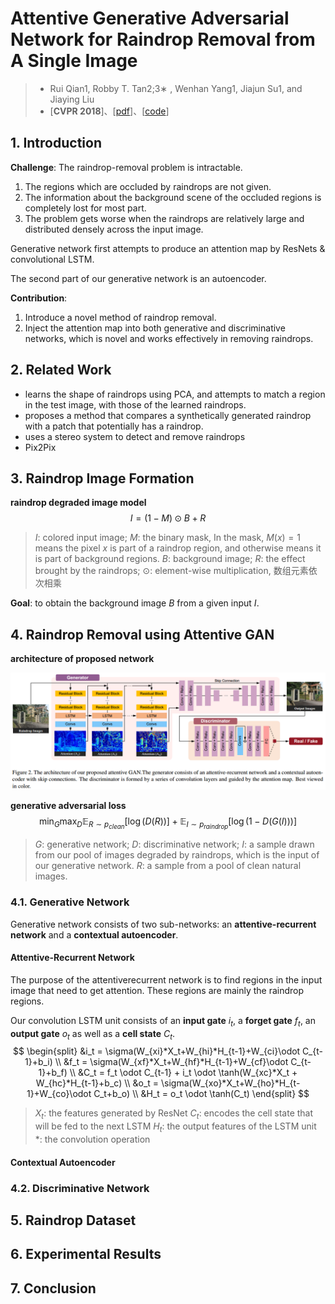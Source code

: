 # Attentive Generative Adversarial Network for Raindrop Removal from A Single Image

> - Rui Qian1, Robby T. Tan2;3∗ , Wenhan Yang1, Jiajun Su1, and Jiaying Liu
> - [**CVPR 2018**]、[[pdf](https://arxiv.org/pdf/1711.10098.pdf)]、[[code](https://github.com/rui1996/DeRaindrop)]

## 1. Introduction

**Challenge**: The raindrop-removal problem is intractable.

1. The regions which are occluded by raindrops are not given.
2. The information about the background scene of the occluded regions is completely lost for most part.
3. The problem gets worse when the raindrops are relatively large and distributed densely across the input image. 

Generative network first attempts to produce an attention map by ResNets & convolutional LSTM.

The second part of our generative network is an autoencoder.

**Contribution**: 

1. Introduce a novel method of raindrop removal.
2. Inject the attention map into both generative and discriminative networks, which is novel and works effectively in removing raindrops.

## 2. Related Work

- learns the shape of raindrops using PCA, and attempts to match a region in the test image,
  with those of the learned raindrops. 
- proposes a method that compares a synthetically generated raindrop with a patch that potentially has a raindrop. 
- uses a stereo system to detect and remove raindrops 
- Pix2Pix 

## 3. Raindrop Image Formation

**raindrop degraded image model**
$$
I = (1-M) \odot B + R
$$
> $I$: colored input image;
> $M$: the binary mask, In the mask, $M(x) = 1$ means the pixel $x$ is part of a raindrop region, and otherwise means it is part of background regions. 
> $B$: background image; 
> $R$: the effect brought by the raindrops;
> $\odot$: element-wise multiplication, 数组元素依次相乘

**Goal**: to obtain the background image $B​$ from a given input $I​$. 

## 4. Raindrop Removal using Attentive GAN

**architecture of proposed network**

![fig2](fig2.png)

**generative adversarial loss**
$$
\min_G\max_D \mathbb{E}_{R\sim p_{clean}}[\log(D(R))] + \mathbb{E}_{I\sim p_{raindrop}}[\log(1-D(G(I)))]
$$
> $G$: generative network;
> $D$: discriminative network;
> $I$: a sample drawn from our pool of images degraded by raindrops, which is the input of our generative network.
> $R$: a sample from a pool of clean natural images.

### 4.1. Generative Network

Generative network consists of two sub-networks: an **attentive-recurrent network** and a **contextual autoencoder**. 

#### Attentive-Recurrent Network

The purpose of the attentiverecurrent network is to find regions in the input image that
need to get attention. These regions are mainly the raindrop regions.

Our convolution LSTM unit consists of an **input gate** $i_t$, a **forget gate** $f_t$, an **output gate** $o_t$ as well as a **cell state** $C_t​$. 
$$
\begin{split}
&i_t = \sigma(W_{xi}*X_t+W_{hi}*H_{t-1}+W_{ci}\odot C_{t-1}+b_i) \\
&f_t = \sigma(W_{xf}*X_t+W_{hf}*H_{t-1}+W_{cf}\odot C_{t-1}+b_f) \\
&C_t = f_t \odot C_{t-1} + i_t \odot \tanh(W_{xc}*X_t + W_{hc}*H_{t-1}+b_c) \\
&o_t = \sigma(W_{xo}*X_t+W_{ho}*H_{t-1}+W_{co}\odot C_t+b_o) \\
&H_t = o_t \odot \tanh(C_t)
\end{split}
$$

> $X_t$: the features generated by ResNet
> $C_t$: encodes the cell state that will be fed to the next LSTM
> $H_t$: the output features of the LSTM unit
> $*$: the convolution operation



#### Contextual Autoencoder

### 4.2. Discriminative Network

## 5. Raindrop Dataset

## 6. Experimental Results

## 7. Conclusion



